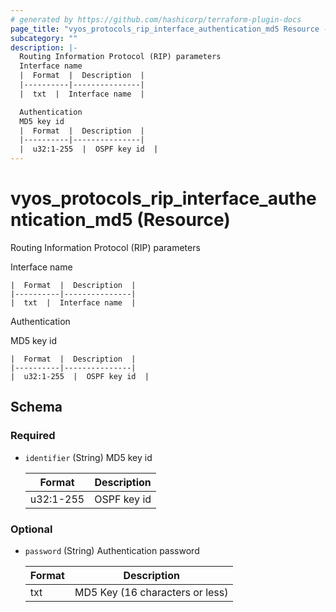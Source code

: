 ```yaml
---
# generated by https://github.com/hashicorp/terraform-plugin-docs
page_title: "vyos_protocols_rip_interface_authentication_md5 Resource - vyos"
subcategory: ""
description: |-
  Routing Information Protocol (RIP) parameters
  Interface name
  |  Format  |  Description  |
  |----------|---------------|
  |  txt  |  Interface name  |

  Authentication
  MD5 key id
  |  Format  |  Description  |
  |----------|---------------|
  |  u32:1-255  |  OSPF key id  |
---
```


# vyos_protocols_rip_interface_authentication_md5 (Resource)

Routing Information Protocol (RIP) parameters

Interface name

    |  Format  |  Description  |
    |----------|---------------|
    |  txt  |  Interface name  |

Authentication

MD5 key id

    |  Format  |  Description  |
    |----------|---------------|
    |  u32:1-255  |  OSPF key id  |



<!-- schema generated by tfplugindocs -->
## Schema

### Required

- `identifier` (String) MD5 key id

    |  Format  |  Description  |
    |----------|---------------|
    |  u32:1-255  |  OSPF key id  |

### Optional

- `password` (String) Authentication password

    |  Format  |  Description  |
    |----------|---------------|
    |  txt  |  MD5 Key (16 characters or less)  |
